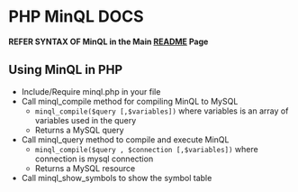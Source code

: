 PHP MinQL DOCS
============

**REFER SYNTAX OF MinQL in the Main [README](https://github.com/freeEdu/MinQL/blob/master/README.md) Page**

## Using MinQL in PHP

* Include/Require minql.php in your file
* Call minql_compile method for compiling MinQL to MySQL
	- `minql_compile($query [,$variables])` where variables is an array of variables used in the query
	- Returns a MySQL query
* Call minql_query method to compile and execute MinQL
	- `minql_compile($query , $connection [,$variables])` where connection is mysql connection
	- Returns a MySQL resource
* Call minql_show_symbols to show the symbol table
